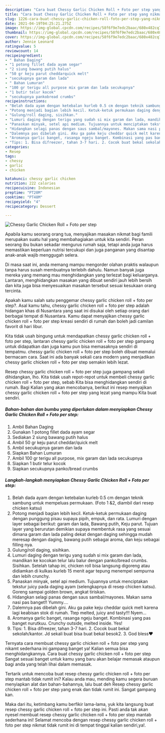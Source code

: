 ```yaml
---
description: "Cara buat Chessy Garlic Chicken Roll + Foto per step yang nikmat dan Mudah Dibuat"
title: "Cara buat Chessy Garlic Chicken Roll + Foto per step yang nikmat dan Mudah Dibuat"
slug: 1226-cara-buat-chessy-garlic-chicken-roll-foto-per-step-yang-nikmat-dan-mudah-dibuat
date: 2021-04-19T04:25:21.275Z
image: https://img-global.cpcdn.com/recipes/58f6f9e7edc2baac/680x482cq70/chessy-garlic-chicken-roll-foto-per-step-foto-resep-utama.jpg
thumbnail: https://img-global.cpcdn.com/recipes/58f6f9e7edc2baac/680x482cq70/chessy-garlic-chicken-roll-foto-per-step-foto-resep-utama.jpg
cover: https://img-global.cpcdn.com/recipes/58f6f9e7edc2baac/680x482cq70/chessy-garlic-chicken-roll-foto-per-step-foto-resep-utama.jpg
author: Jennie Leonard
ratingvalue: 5
reviewcount: 14
recipeingredient:
- " Bahan Daging"
- "1 potong fillet dada ayam segar"
- "2 siung bawang putih halus"
- "50 gr keju parut cheddarquick melt"
- "secukupnya garam dan lada"
- " Bahan Lumuran"
- "100 gr terigu all purpose mix garam dan lada secukupnya"
- "1 butir telur kocok"
- "secukupnya pankobread crumbs"
recipeinstructions:
- "Belah dada ayam dengan ketebalan kurleb 0.5 cm dengan teknik sambung untuk mempeluas permukaan. (Foto 1 &amp;2, diambil dari resep chicken katsu)"
- "Potong menjadi bagian lebih kecil. Ketuk-ketuk permukaan daging dengan punggung pisau supaya pipih, empuk, dan rata. Lumuri dengan layer sebagai berikut: garam dan lada, Bawang putih, Keju parut. Tujuan layer yang berurutan demikian supaya membentuk rasa yang sesuai dimana garam dan lada paling dekat dengan daging sehingga mudah meresap dengan daging, bawang putih sebagai aroma, dan keju sebagai filling nya."
- "Gulung/roll daging, sisihkan."
- "Lumuri daging dengan terigu yang sudah si mix garam dan lada, mandikan ke kocokan telur lalu balur dengan panko/bread crumbs. Sisihkan. Setelah tahap ini, chicken roll bisa langsung digoreng atau didiamkan di kulkas kurleb 15 menit agar tepung menempel sempurna dan lebih crunchy."
- "Panaskan minyak, setel api medium. Tujuannya untuk menciptakan tekstur juicy pada daging ayam (selengkapnya di resep chicken katsu). Goreng sampai golden brown, angkat tiriskan."
- "Hidangkan selagi panas dengan saus sambal/mayones. Makan sama nasi pas banget!! Yummy...."
- "Dalemnya pas dibelah gini. Aku ga pake keju cheddar quick melt karena lagi keabisan stok di rumah. Ttep melted, juicy and tasty!!! Nyem..."
- "Aromanya garlic banget, rasanga ngeju banget. Kombinasi yang pas banget nurutkuu. Crunchy outside, melted inside. Yes!"
- "Tips: 1. Bisa difreezer, tahan 3-7 hari. 2. Cocok buat bekal sekolah/kantor. Jd sekali buat bisa buat bekal besok2. 3. God bless♥"
categories:
- Resep
tags:
- chessy
- garlic
- chicken

katakunci: chessy garlic chicken 
nutrition: 222 calories
recipecuisine: Indonesian
preptime: "PT20M"
cooktime: "PT48M"
recipeyield: "4"
recipecategory: Dessert

---
```



![Chessy Garlic Chicken Roll + Foto per step](https://img-global.cpcdn.com/recipes/58f6f9e7edc2baac/680x482cq70/chessy-garlic-chicken-roll-foto-per-step-foto-resep-utama.jpg)

Apabila kamu seorang orang tua, menyajikan masakan nikmat bagi famili merupakan suatu hal yang membahagiakan untuk kita sendiri. Peran seorang ibu bukan sekadar mengurus rumah saja, tetapi anda juga harus memastikan keperluan nutrisi tercukupi dan juga panganan yang disantap anak-anak wajib menggugah selera.

Di masa  saat ini, anda memang mampu mengorder olahan praktis walaupun tanpa harus susah membuatnya terlebih dahulu. Namun banyak juga mereka yang memang mau menghidangkan yang terlezat bagi keluarganya. Lantaran, menghidangkan masakan yang dibuat sendiri jauh lebih bersih dan kita juga bisa menyesuaikan masakan tersebut sesuai kesukaan orang tercinta. 



Apakah kamu salah satu penggemar chessy garlic chicken roll + foto per step?. Asal kamu tahu, chessy garlic chicken roll + foto per step adalah hidangan khas di Nusantara yang saat ini disukai oleh setiap orang dari berbagai tempat di Nusantara. Kamu dapat menyajikan chessy garlic chicken roll + foto per step kreasi sendiri di rumah dan boleh jadi camilan favorit di hari libur.

Kita tidak usah bingung untuk mendapatkan chessy garlic chicken roll + foto per step, lantaran chessy garlic chicken roll + foto per step gampang untuk didapatkan dan juga kamu pun bisa memasaknya sendiri di tempatmu. chessy garlic chicken roll + foto per step boleh dibuat memalui bermacam cara. Saat ini ada banyak sekali cara modern yang menjadikan chessy garlic chicken roll + foto per step semakin lebih lezat.

Resep chessy garlic chicken roll + foto per step juga gampang sekali dihidangkan, lho. Kita tidak usah repot-repot untuk membeli chessy garlic chicken roll + foto per step, sebab Kita bisa menghidangkan sendiri di rumah. Bagi Kalian yang akan mencobanya, berikut ini resep menyajikan chessy garlic chicken roll + foto per step yang lezat yang mampu Kita buat sendiri.

<!--inarticleads1-->

##### Bahan-bahan dan bumbu yang diperlukan dalam menyiapkan Chessy Garlic Chicken Roll + Foto per step:

1. Ambil  Bahan Daging
1. Gunakan 1 potong fillet dada ayam segar
1. Sediakan 2 siung bawang putih halus
1. Ambil 50 gr keju parut cheddar/quick melt
1. Ambil secukupnya garam dan lada
1. Siapkan  Bahan Lumuran
1. Ambil 100 gr terigu all purpose, mix garam dan lada secukupnya
1. Siapkan 1 butir telur kocok
1. Siapkan secukupnya panko/bread crumbs




<!--inarticleads2-->

##### Langkah-langkah menyiapkan Chessy Garlic Chicken Roll + Foto per step:

1. Belah dada ayam dengan ketebalan kurleb 0.5 cm dengan teknik sambung untuk mempeluas permukaan. (Foto 1 &amp;2, diambil dari resep chicken katsu)
1. Potong menjadi bagian lebih kecil. Ketuk-ketuk permukaan daging dengan punggung pisau supaya pipih, empuk, dan rata. Lumuri dengan layer sebagai berikut: garam dan lada, Bawang putih, Keju parut. Tujuan layer yang berurutan demikian supaya membentuk rasa yang sesuai dimana garam dan lada paling dekat dengan daging sehingga mudah meresap dengan daging, bawang putih sebagai aroma, dan keju sebagai filling nya.
1. Gulung/roll daging, sisihkan.
1. Lumuri daging dengan terigu yang sudah si mix garam dan lada, mandikan ke kocokan telur lalu balur dengan panko/bread crumbs. Sisihkan. Setelah tahap ini, chicken roll bisa langsung digoreng atau didiamkan di kulkas kurleb 15 menit agar tepung menempel sempurna dan lebih crunchy.
1. Panaskan minyak, setel api medium. Tujuannya untuk menciptakan tekstur juicy pada daging ayam (selengkapnya di resep chicken katsu). Goreng sampai golden brown, angkat tiriskan.
1. Hidangkan selagi panas dengan saus sambal/mayones. Makan sama nasi pas banget!! Yummy....
1. Dalemnya pas dibelah gini. Aku ga pake keju cheddar quick melt karena lagi keabisan stok di rumah. Ttep melted, juicy and tasty!!! Nyem...
1. Aromanya garlic banget, rasanga ngeju banget. Kombinasi yang pas banget nurutkuu. Crunchy outside, melted inside. Yes!
1. Tips: 1. Bisa difreezer, tahan 3-7 hari. 2. Cocok buat bekal sekolah/kantor. Jd sekali buat bisa buat bekal besok2. 3. God bless♥




Ternyata cara membuat chessy garlic chicken roll + foto per step yang nikamt sederhana ini gampang banget ya! Kalian semua bisa menghidangkannya. Cara buat chessy garlic chicken roll + foto per step Sangat sesuai banget untuk kamu yang baru akan belajar memasak ataupun bagi anda yang telah lihai dalam memasak.

Tertarik untuk mencoba buat resep chessy garlic chicken roll + foto per step mantab tidak rumit ini? Kalau anda mau, mending kamu segera buruan menyiapkan alat dan bahan-bahannya, lalu buat deh Resep chessy garlic chicken roll + foto per step yang enak dan tidak rumit ini. Sangat gampang kan. 

Maka dari itu, ketimbang kamu berfikir lama-lama, yuk kita langsung buat resep chessy garlic chicken roll + foto per step ini. Pasti anda tak akan nyesel membuat resep chessy garlic chicken roll + foto per step mantab sederhana ini! Selamat mencoba dengan resep chessy garlic chicken roll + foto per step nikmat tidak rumit ini di tempat tinggal kalian sendiri,ya!.

